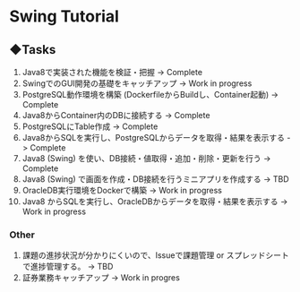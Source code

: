# Swing Tutorial


## ◆Tasks
1.  Java8で実装された機能を検証・把握                                    -> Complete<br>
2.  SwingでのGUI開発の基礎をキャッチアップ                               -> Work in progress<br>  
3.  PostgreSQL動作環境を構築 (DockerfileからBuildし、Container起動)      -> Complete<br>
4.  Java8からContainer内のDBに接続する                                   -> Complete<br>  
5.  PostgreSQLにTable作成                                                -> Complete<br>
6.  Java8からSQLを実行し、PostgreSQLからデータを取得・結果を表示する     -> Complete<br>
7.  Java8 (Swing) を使い、DB接続・値取得・追加・削除・更新を行う         -> Complete<br>
8.  Java8 (Swing) で画面を作成・DB接続を行うミニアプリを作成する         -> TBD<br>
9.  OracleDB実行環境をDockerで構築                                       -> Work in progress<br>
10. Java8 からSQLを実行し、OracleDBからデータを取得・結果を表示する      -> Work in progress<br>


### Other
1. 課題の進捗状況が分かりにくいので、Issueで課題管理 or スプレッドシートで進捗管理する。 -> TBD<br>
2. 証券業務キャッチアップ -> Work in progres<br>

